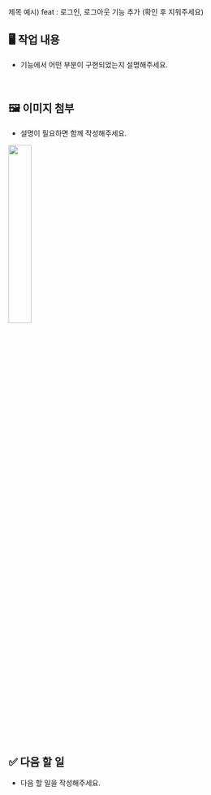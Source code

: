 제목 예시) feat : 로그인, 로그아웃 기능 추가
(확인 후 지워주세요)

## 🖥️ 작업 내용

- 기능에서 어떤 부분이 구현되었는지 설명해주세요.

  <br/>

## 🖼️ 이미지 첨부

- 설명이 필요하면 함께 작성해주세요.

<img src="파일주소" width="30%" height="30%"/>


  
<br/>

## ✅ 다음 할 일

- 다음 할 일을 작성해주세요.

  <br/>
